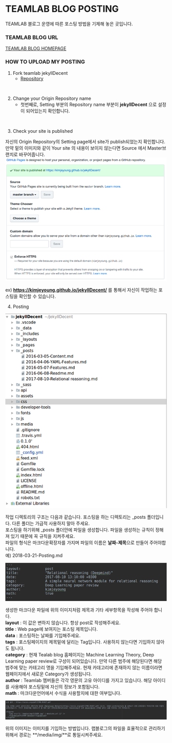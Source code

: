 # TEAMLAB BLOG POSTING
TEAMLAB 블로그 운영에 따른 포스팅 방법을 기제해 놓은 곳입니다.

### TEAMLAB BLOG URL
[TEAMLAB BLOG HOMEPAGE](https://teamlab.github.io/jekyllDecent)

### HOW TO UPLOAD MY POSTING

1. Fork teamlab jekyllDecent
    * [Repository](https://github.com/teamlab/jekyllDecent)
<br>

2. Change your Origin Repository name
    * 첫번째로, Setting 부분의 Repository name 부분이 **jekyllDecent** 으로 설정이 되어있는지 확인합니다.
<br>

3. Check your site is published

자신의 Origin Repository의 Setting page에서 site가 publish되었는지 확인합니다.<br>
만약 밑의 이미지와 같이 Your site 의 내용이 보이지 않는다면 Source 에서 Master브랜치로 바꾸어줍니다.<br>
![setting](./figure/setting.png)

ex) **https://kimjeyoung.github.io/jekyllDecent/** 를 통해서 자신이 작업하는 포스팅을 확인할 수 있습니다.<br>

4. Posting

![post_dir](./figure/post.png)

작업 디렉토리의 구조는 다음과 같습니다. 포스팅을 하는 디렉토리는 _posts 폴더입니다. 다른 폴더는 가급적 사용하지 말아 주세요.<br>
포스팅을 하기위해 _posts 폴더안에 파일을 생성합니다. 파일을 생성하는 규칙이 정해져 있기 때문에 꼭 규칙을 지켜주세요.<br>
파일의 형식은 마크다운확장자를 가지며 파일의 이름은 **날짜-제목**으로 만들어 주어야합니다.<br>
예) 2018-03-21-Posting.md <br>

![title](./figure/title.png)

생성한 마크다운 파일에 위의 이미지처럼 제목과 기타 세부항목을 작성해 주어야 합니다. <br>
**layout** : 이 값은 변하지 않습니다. 항상 post로 작성해주세요. <br>
**title** : Web page에 보여지는 포스팅 제목입니다. <br>
**data** : 포스팅하는 날짜를 기입해주세요. <br>
**tags** : 포스팅페이지의 제목밑에 달리는 Tag입니다. 사용하지 않는다면 기입하지 않아도 됩니다.<br>
**category** : 현재 Tealab blog 홈페이지는 Machine Learning Theory, Deep Learning paper review로 구성이 되어있습니다. 만약 다른 범주에 해당된다면 해당 범주에 맞는 카테고리 명을 기입해주세요. 현재 카데고리에 존재하지 않는 이름이라면 웹페이지에서 새로운 Category가 생성됩니다.<br>
**author** : Teamlab 멤버들은 각각 영문의 고유 아이디를 가지고 있습니다. 해당 아이디를 사용해야 포스팅밑에 자신의 정보가 포함됩니다.<br>
**math** : 마크다운언어에서 수식을 사용할지에 대한 여부입니다.<br>

![img](./figure/image.png)

위의 이미지는 이미지를 기입하는 방법입니다. 랩블로그의 파일을 효율적으로 관리하기 위해서 경로는 **/media/img/**로 통일시켜주세요.




